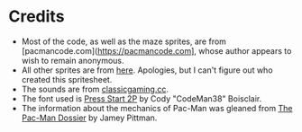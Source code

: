 Credits
===

* Most of the code, as well as the maze sprites, are from
  [pacmancode.com](https://pacmancode.com], whose author appears to
  wish to remain anonymous.
* All other sprites are from
  [here](https://labs.phaser.io/assets/games/pacman/sprites32.png). Apologies,
  but I can't figure out who created this spritesheet.
* The sounds are from
  [classicgaming.cc](https://www.classicgaming.cc/classics/pac-man/sounds).
* The font used is [Press Start 2P](https://fonts.google.com/specimen/Press+Start+2P/about) by Cody "CodeMan38" Boisclair.
* The information about the mechanics of Pac-Man was gleaned from [The Pac-Man Dossier](https://pacman.holenet.info) by Jamey Pittman.
